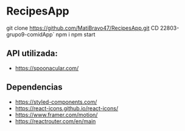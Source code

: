 # RecipesApp

git clone https://github.com/MatiBravo47/RecipesApp.git
CD 22803-grupo9-comidApp`
npm i
npm start


## API utilizada:
- https://spoonacular.com/


## Dependencias

- https://styled-components.com/
- https://react-icons.github.io/react-icons/
- https://www.framer.com/motion/
- https://reactrouter.com/en/main

